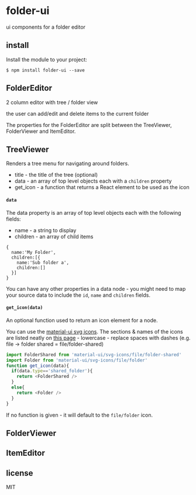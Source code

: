 folder-ui
=========

ui components for a folder editor

## install

Install the module to your project:

```
$ npm install folder-ui --save
```

## FolderEditor

2 column editor with tree / folder view

the user can add/edit and delete items to the current folder

The properties for the FolderEditor are split between the TreeViewer, FolderViewer and ItemEditor.

## TreeViewer

Renders a tree menu for navigating around folders.

 * title - the title of the tree (optional)
 * data - an array of top level objects each with a `children` property
 * get_icon - a function that returns a React element to be used as the icon

#### `data`

The data property is an array of top level objects each with the following fields:

 * name - a string to display
 * children - an array of child items

```javscript
{
  name:'My Folder',
  children:[{
    name:'Sub folder a',
    children:[]
  }]
}
```

You can have any other properties in a data node - you might need to map your source data to include the `id`, `name` and `children` fields.

#### `get_icon(data)`

An optional function used to return an icon element for a node.

You can use the [material-ui svg icons](http://www.material-ui.com/#/components/svg-icon).  The sections & names of the icons are listed neatly on [this page](https://design.google.com/icons/) - lowercase - replace spaces with dashes (e.g. file -> folder shared = file/folder-shared)

```javascript
import FolderShared from 'material-ui/svg-icons/file/folder-shared'
import Folder from 'material-ui/svg-icons/file/folder'
function get_icon(data){
  if(data.type=='shared_folder'){
    return <FolderShared />
  }
  else{
    return <Folder />
  }
}
```

If no function is given - it will default to the `file/folder` icon.

## FolderViewer

## ItemEditor

## license

MIT